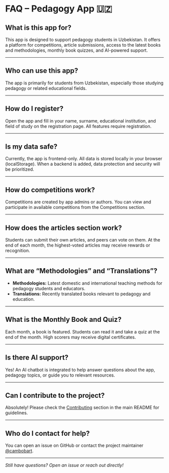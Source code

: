 # FAQ – Pedagogy App 🇺🇿

## What is this app for?
This app is designed to support pedagogy students in Uzbekistan. It offers a platform for competitions, article submissions, access to the latest books and methodologies, monthly book quizzes, and AI-powered support.

---

## Who can use this app?
The app is primarily for students from Uzbekistan, especially those studying pedagogy or related educational fields.

---

## How do I register?
Open the app and fill in your name, surname, educational institution, and field of study on the registration page. All features require registration.

---

## Is my data safe?
Currently, the app is frontend-only. All data is stored locally in your browser (localStorage). When a backend is added, data protection and security will be prioritized.

---

## How do competitions work?
Competitions are created by app admins or authors. You can view and participate in available competitions from the Competitions section.

---

## How does the articles section work?
Students can submit their own articles, and peers can vote on them. At the end of each month, the highest-voted articles may receive rewards or recognition.

---

## What are “Methodologies” and “Translations”?
- **Methodologies:** Latest domestic and international teaching methods for pedagogy students and educators.
- **Translations:** Recently translated books relevant to pedagogy and education.

---

## What is the Monthly Book and Quiz?
Each month, a book is featured. Students can read it and take a quiz at the end of the month. High scorers may receive digital certificates.

---

## Is there AI support?
Yes! An AI chatbot is integrated to help answer questions about the app, pedagogy topics, or guide you to relevant resources.

---

## Can I contribute to the project?
Absolutely! Please check the [Contributing](./README.md#contributing) section in the main README for guidelines.

---

## Who do I contact for help?
You can open an issue on GitHub or contact the project maintainer [@cambobart](https://github.com/cambobart).

---

_Still have questions? Open an issue or reach out directly!_
